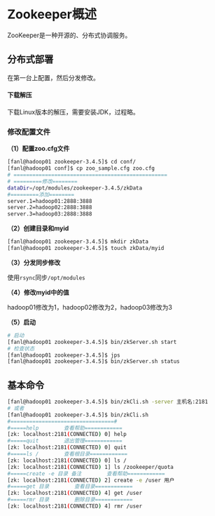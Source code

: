 # Zookeeper概述

ZooKeeper是一种开源的、分布式协调服务。

## 分布式部署

在第一台上配置，然后分发修改。

#### 下载解压

下载Linux版本的解压，需要安装JDK，过程略。

### 修改配置文件

**（1）配置zoo.cfg文件**

```bash
[fanl@hadoop01 zookeeper-3.4.5]$ cd conf/
[fanl@hadoop01 conf]$ cp zoo_sample.cfg zoo.cfg
# =================================================
# =========修改========
dataDir=/opt/modules/zookeeper-3.4.5/zkData
#=========添加========
server.1=hadoop01:2888:3888
server.2=hadoop02:2888:3888
server.3=hadoop03:2888:3888
```

**（2）创建目录和myid**

```bash
[fanl@hadoop01 zookeeper-3.4.5]$ mkdir zkData
[fanl@hadoop01 zookeeper-3.4.5]$ touch zkData/myid
```

**（3）分发同步修改**

使用`rsync`同步`/opt/modules`

**（4）修改myid中的值**

hadoop01修改为1，hadoop02修改为2，hadoop03修改为3

**（5）启动**

```bash
# 启动
[fanl@hadoop01 zookeeper-3.4.5]$ bin/zkServer.sh start
# 检查状态
[fanl@hadoop01 zookeeper-3.4.5]$ jps
[fanl@hadoop01 zookeeper-3.4.5]$ bin/zkServer.sh status

```

## 基本命令

```bash
[fanl@hadoop01 zookeeper-3.4.5]$ bin/zkCli.sh -server 主机名:2181
# 或者 
[fanl@hadoop01 zookeeper-3.4.5]$ bin/zkCli.sh
#=================================#
#=====help        查看帮助============
[zk: localhost:2181(CONNECTED) 0] help
#=====quit        退出管理============
[zk: localhost:2181(CONNECTED) 0] quit
#=====ls /        查看根目录============
[zk: localhost:2181(CONNECTED) 0] ls /
[zk: localhost:2181(CONNECTED) 1] ls /zookeeper/quota
#=====create -e 目录 备注        查看帮助============
[zk: localhost:2181(CONNECTED) 2] create -e /user 用户
#=====get 目录        查看目录============
[zk: localhost:2181(CONNECTED) 4] get /user
#=====rmr 目录        删除目录============
[zk: localhost:2181(CONNECTED) 4] rmr /user
```

